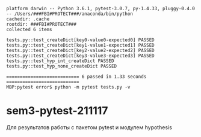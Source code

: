 ```============================= test session starts ==============================
platform darwin -- Python 3.6.1, pytest-3.0.7, py-1.4.33, pluggy-0.4.0 -- /Users/###FBI#PROTECT###/anaconda/bin/python
cachedir: .cache
rootdir: ###FBI#PROTECT###
collected 6 items 

tests.py::test_createDict[key0-value0-expected0] PASSED
tests.py::test_createDict[key1-value1-expected1] PASSED
tests.py::test_createDict[key2-value2-expected2] PASSED
tests.py::test_createDict[key3-value3-expected3] PASSED
tests.py::test_hyp_int_createDict PASSED
tests.py::test_hyp_none_createDict PASSED

=========================== 6 passed in 1.33 seconds ===========================
MBP:pytest error$ python -m pytest tests.py -v
```


# sem3-pytest-211117
Для результатов работы с пакетом pytest и модулем hypothesis
